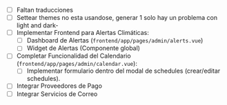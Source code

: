 - [ ] Faltan traducciones
- [ ] Settear themes no esta usandose, generar 1 solo hay un problema con light and dark-
- [ ] Implementar Frontend para Alertas Climáticas:
    - [ ] Dashboard de Alertas (`frontend/app/pages/admin/alerts.vue`)
    - [ ] Widget de Alertas (Componente global)
- [ ] Completar Funcionalidad del Calendario (`frontend/app/pages/admin/calendar.vue`):
    - [ ] Implementar formulario dentro del modal de schedules (crear/editar schedules).
- [ ] Integrar Proveedores de Pago
- [ ] Integrar Servicios de Correo

